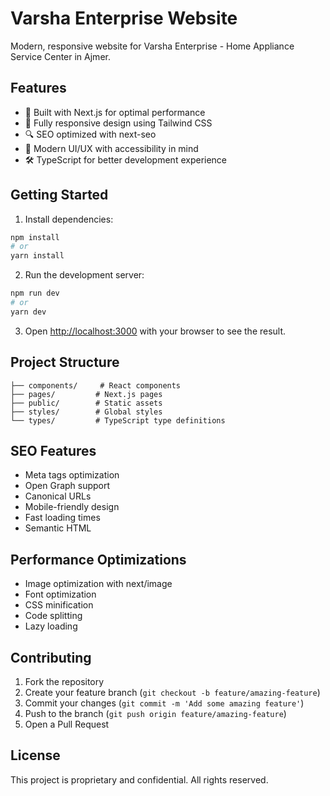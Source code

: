 # Varsha Enterprise Website

Modern, responsive website for Varsha Enterprise - Home Appliance Service Center in Ajmer.

## Features

- 🚀 Built with Next.js for optimal performance
- 📱 Fully responsive design using Tailwind CSS
- 🔍 SEO optimized with next-seo
- 🎨 Modern UI/UX with accessibility in mind
- 🛠 TypeScript for better development experience

## Getting Started

1. Install dependencies:
```bash
npm install
# or
yarn install
```

2. Run the development server:
```bash
npm run dev
# or
yarn dev
```

3. Open [http://localhost:3000](http://localhost:3000) with your browser to see the result.

## Project Structure

```
├── components/     # React components
├── pages/         # Next.js pages
├── public/        # Static assets
├── styles/        # Global styles
└── types/         # TypeScript type definitions
```

## SEO Features

- Meta tags optimization
- Open Graph support
- Canonical URLs
- Mobile-friendly design
- Fast loading times
- Semantic HTML

## Performance Optimizations

- Image optimization with next/image
- Font optimization
- CSS minification
- Code splitting
- Lazy loading

## Contributing

1. Fork the repository
2. Create your feature branch (`git checkout -b feature/amazing-feature`)
3. Commit your changes (`git commit -m 'Add some amazing feature'`)
4. Push to the branch (`git push origin feature/amazing-feature`)
5. Open a Pull Request

## License

This project is proprietary and confidential. All rights reserved. 
